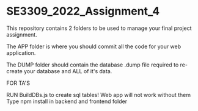# SE3309_2022_Assignment_4

This repository contains 2 folders to be used to manage your final project assignment. 

The APP folder is where you should commit all the code for your web application. 

The DUMP folder should contain the database .dump file required to re-create your database and ALL of it's data. 

FOR TA'S

RUN BuildDBs.js to create sql tables! Web app will not work without them
Type npm install in backend and frontend folder